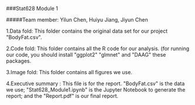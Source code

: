 ###Stat628 Module 1

#####Team member: Yilun Chen, Huiyu Jiang, Jiyun Chen

1.Data fold: This folder contains the original data set for our project "BodyFat.csv".

2.Code fold: This folder contains all the R code for our analysis. (for running our code, you should install "ggplot2" "glmnet" and "DAAG" these packages.

3.Image fold: This folder contains all figures we use.

4.Executive summary : This file is for the report. "BodyFat.csv" is the data we use; "Stat628_Module1.ipynb" is the Jupyter Notebook to generate the report; and the "Report.pdf" is our final report.
